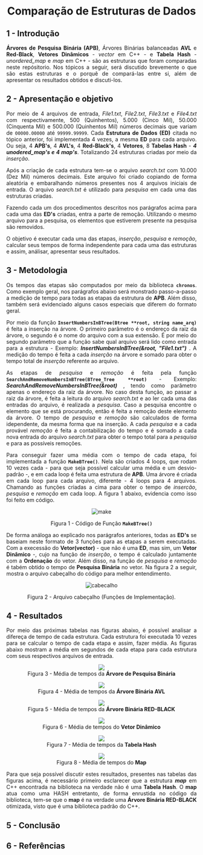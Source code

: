 <div align="justify">

<div align="center">

# Comparação de Estruturas de Dados 

</div>

## 1 - Introdução

**Árvores de Pesquisa Binária (APB)**, Árvores Binárias balanceadas **AVL** e **Red-Black**, **Vetores Dinâmicos** - *vector* em C++ - e **Tabela Hash** - *unordered_map* e *map* em C++ - são as estruturas que foram comparadas neste repósitorio. Nos tópicos a seguir, será discutido brevemente o que são estas estruturas e o porquê de compará-las entre si, além de apresentar os resultados obtidos e discuti-los.

## 2 - Apresentação e objetivo

Por meio de 4 arquivos de entrada, *File1.txt*, *File2.txt*, *File3.txt* e *File4.txt* com respectivamente, 500 (Quinhentos), 5.000 (Cinco Mil), 50.000 (Cinquenta Mil) e 500.000 (Quinhentos Mil) números decimais que variam de `00000.00000` até `99999.99999`. Cada **Estrutura de Dados (ED)** citada no tópico anterior, foi implementada 4 vezes, a mesma  **ED** para cada arquivo. Ou seja, 4 **APB's**, 4 **AVL's**, 4 **Red-Black's**, 4 **Vetores**, 8 **Tabelas Hash** - ***4 unodered_map's e 4 map's***. Totalizando 24 estruturas criadas por meio da *inserção*.

Após a criação de cada estrutura tem-se o arquivo *search.txt* com 10.000 (Dez Mil) números decimais. Este arquivo foi criado copiando de forma aleatória e embaralhando números presentes nos 4 arquivos iniciais de entrada. O arquivo *search.txt*  é utilizado para *pesquisa* em cada uma das estruturas criadas.

Fazendo cada um dos procedimentos descritos nos parágrafos acima para cada uma das **ED's** criadas, entra a parte de remoção. Utilizando o mesmo arquivo para a pesquisa, os elementos que estiverem presente na pesquisa são removidos.

O objetivo é executar cada uma das etapas, *inserção*, *pesquisa* e *remoção*, calcular seus tempos de forma independente para cada uma das estruturas e assim, análisar, apresentar seus resultados.

## 3 - Metodologia

Os tempos das etapas são computados por meio da biblioteca **`chronos`**. Como exemplo geral, nos parágrafos abaixo será monstrado passo-a-passo a medição de tempo para todas as etapas da estrutura de **APB**. Além disso, também será evidenciado alguns casos especiais que diferem do formato geral.

Por meio da função **`InsertNumbersInBTree(Btree **root, string name_arq)`** é feita a inserção na árvore. O primeiro parâmetro é o endereço da raiz da árvore, o segundo é o nome do arquivo com a sua extensão. É por meio do segundo parâmetro que a função sabe qual arquivo será lido como entrada para a estrutura - Exemplo: ***InsertNumbersInBTree(&root, "File1.txt")*** . A medição do tempo é feita a cada *inserção* na árvore e somado para obter o tempo total de *inserção* referente ao arquivo.

As etapas de *pesquisa* e *remoção* é feita pela função  **`SearchAndRemoveNumbersInBTree(BTree_Tree **root)`** - Exemplo: ***SearchAndRemoveNumbersInBTree(&root)*** , tendo como parâmetro apenas o endereço da raiz da árvore. No caso desta função, ao passar a raiz da árvore, é feita a leitura do arquivo *search.txt* e ao ler cada uma das entradas do arquivo, é realizada a *pesquisa*. Caso a pesquisa encontre o elemento que se está procurando, então é feita a remoção deste elemento da árvore. O tempo de *pesquisa* e *remoção* são calculados de forma idependente, da mesma forma que na inserção. A cada *pesquisa* e a cada provável *remoção* é feita a contabilização do tempo e é somado a cada nova entrada do arquivo *search.txt* para obter o tempo total para a *pesquisa* e para as possíveis remoções.

Para conseguir fazer uma média com o tempo de cada etapa, foi implementada a função **`MakeBTree()`**. Nela são criados 4 loops, que rodam 10 vezes cada - para que seja possível calcular uma média e um desvio-padrão -, e em cada loop é feita uma estrutura de **APB**. Uma árvore é criada em cada loop para cada arquivo, diferente - 4 loops para 4 arquivos. Chamando as funções criadas a cima para obter o tempo de *insercão*, *pesquisa* e *remoção* em cada loop. A figura 1 abaixo, evidencia como isso foi feito em código.

<div align="center">

![make](./assets/makebtree.png "makebtree.png")

Figura 1 - Código de Função **`MakeBTree()`**
</div>

De forma análoga ao explicado nos parágrafos anteriores, todas as **ED's** se baseiam neste formato de 3 funções para as etapas a serem executadas. Com a execessão do **Vetor(vector)** - que não é uma **ED**, mas sim, um **Vetor Dinâmico** -, cujo na função de *inserção*, o tempo é calculado juntamente com a **Ordenação** do vetor. Além disso, na função de *pesquisa* e *remoção* é tabém obtido o tempo de **Pesquisa Binária** no vetor. Na figura 2 a seguir, mostra o arquivo cabeçalho do código para melhor entendimento.

<div align="center">

![cabecalho](./assets/cabecalho.png "cabecalho.png")

Figura 2 - Arquivo cabeçalho (Funções de Implementação).
</div>


## 4 - Resultados

Por meio das próximas tabelas nas figuras abaixo, é possível analisar a difereça de tempo de cada estrutura. Cada estrutura foi executada 10 vezes para se calcular o tempo de cada etapa e assim, fazer média. As figuras abaixo mostram a média em segundos de cada etapa para cada estrutura com seus respectivos arquivos de entrada.

<div align="center">

![](assets/apb.png)<br>Figura 3 - Média de tempos da **Árvore de Pesquisa Binária**

![](assets/avl.png)<br>Figura 4 - Média de tempos da **Árvore Binária AVL**

![](assets/rb.png)<br>Figura 5 - Média de tempos da **Árvore Binária RED-BLACK**

![](assets/vec.png)<br>Figura 6 - Média de tempos do **Vetor Dinâmico**

![](assets/hash_umap.png)<br>Figura 7 - Média de tempos da **Tabela Hash**

![](assets/map.png)<br>Figura 8 - Média de tempos do **Map**

</div>

Para que seja possível discutir estes resultados, presentes nas tabelas das figuras acima, é necessário primeiro esclarecer que a estrutura ***map*** em C++ encontrada na biblioteca *<map>* na verdade não é uma **Tabela Hash**. O **map** atua como uma HASH entretanto, de forma enrustida no código da biblioteca, tem-se que o **map** é na verdade uma **Árvore Binária RED-BLACK** otimizada, visto que é uma biblioteca padrão do C++.

## 5 - Conclusão

## 6 - Referências


</div>

